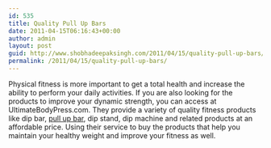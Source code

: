 ```yaml
---
id: 535
title: Quality Pull Up Bars
date: 2011-04-15T06:16:43+00:00
author: admin
layout: post
guid: http://www.shobhadeepaksingh.com/2011/04/15/quality-pull-up-bars/
permalink: /2011/04/15/quality-pull-up-bars/
---
```

Physical fitness is more important to get a total health and increase the ability to perform your daily activities. If you are also looking for the products to improve your dynamic strength, you can access at UltimateBodyPress.com. They provide a variety of quality fitness products like dip bar, [pull up bar](http://www.ultimatebodypress.com/), dip stand, dip machine and related products at an affordable price. Using their service to buy the products that help you maintain your healthy weight and improve your fitness as well.
